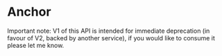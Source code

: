 # Anchor

Important note: V1 of this API is intended for immediate deprecation (in favour of V2, backed by another service), if you would like to consume it please let me know.

